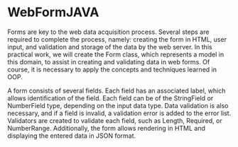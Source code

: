 # WebFormJAVA 
Forms are key to the web data acquisition process.
Several steps are required to complete the process, namely:
creating the form in HTML, user input, and
validation and storage of the data by the web server.
In this practical work, we will create the Form class, which represents a
model in this domain, to assist in creating and validating data in
web forms. Of course, it is necessary to apply the concepts and
techniques learned in OOP.

A form consists of several fields. Each field has an associated label, which allows identification of the field. Each field can be of the StringField or NumberField type, depending on the input data type. Data validation is also necessary, and if a field is invalid, a validation error is added to the error list. Validators are created to validate each field, such as Length, Required, or NumberRange. Additionally, the form allows rendering in HTML and displaying the entered data in JSON format.